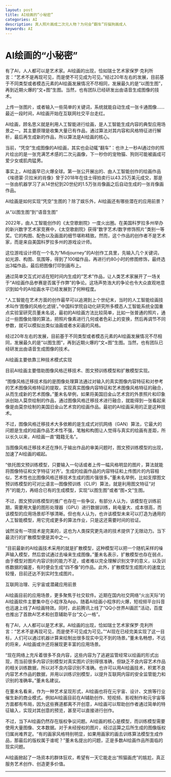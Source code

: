 ```yaml
---
layout: post
title: AI绘画的“小秘密”
categories: AI
description: 真人照片画成二次元人物？为何会“翻车”将猫狗画成人
keywords: AI
---
```


# AI绘画的“小秘密”

有了AI，人人都可以是艺术家。AI绘画的出现，恰如瑞士艺术家保罗·克利所言：“艺术不是再现可见，而是使不可见成为可见。”经过20年左右的发展，目前基于不同类型或者模态元素的AI绘画发展情况不尽相同，发展最久的是“以图生图”，再到近期火爆的“文+图”生图。当然，也有团队已经研发出由语音生成图像的技术。

上传一张图片，或者输入一些简单的关键词，系统就能自动生成一张卡通图像……最近一段时间，AI绘画开始在互联网社交平台走红。

AI绘画，顾名思义就是利用人工智能进行绘画，是人工智能生成内容的典型应用场景之一。其主要原理是收集大量已有作品，通过算法对其内容和风格特征进行解析，最后再生成新的作品，所以算法是AI绘画的核心。

当前，“凭空”生成图像的AI绘画，其实也会动辄“翻车”：也许上一秒AI通过你的照片绘出的是一张充满艺术感的二次元画像，下一秒你的宠物猫、狗则可能被画成可爱少女或肌肉猛男。

事实上，AI绘画早已火爆全球。第一张公开展出的、由人工智能创作的绘画作品《埃德蒙·贝拉米的肖像》曾于2018年在佳士得拍卖行以43.25万美元成交，那是一张由机器学习了从14世纪到20世纪的1.5万张肖像画之后自动生成的一张肖像画作品。

AI绘画是如何实现“凭空”生图的？除了娱乐外，AI绘画还有哪些潜在的应用前景？

从“以图生图”到“语音生图”

2022年，由人工智能创作的《太空歌剧院》一度火出圈。在美国科罗拉多州举办的新兴数字艺术家竞赛中，《太空歌剧院》获得“数字艺术/数字修饰照片”类别一等奖。它的构图、配色以及画面的细节堪称精致。然而，这个作品的创作者不是艺术家，而是来自美国科罗拉多州的游戏设计师。

这位游戏设计师在一个名为“Midjourney”的AI创作工具里，先输入几个关键词，如光源、构图、氛围等，得到了100幅作品，再进行约80小时的修图修饰，最终选出3幅作品，最后把图像打印到画布上。

通过简单交互式对话在短时间内生成的“艺术”作品，让人类艺术家展开了一场关于“AI绘画作品参赛是否属于作弊”的争论。这场声势浩大的争论也令大众直观地意识到如今的AI绘画水平已经发展到了何种程度。

“人工智能在艺术方面的创作最早可以追溯到上个世纪末，当时的人工智能绘画技术叫作‘图像的风格化滤镜’。”中国科学院自动化研究所多模态人工智能系统全国重点实验室研究员董未名说，最初的AI绘画方法比较简单，比如一张普通的照片，通过一些图像处理的算法，把照片像素进行几何或者色彩上的变换，然后再调节不同参数，就可以模拟出类似油画或者水彩画的风格。

经过20年左右的发展，目前基于不同类型或者模态元素的AI绘画发展情况不尽相同，发展最久的是“以图生图”，再到近期火爆的“文+图”生图。当然，也有团队已经研发出由语音生成图像的技术。

AI绘画主要依靠三种技术模式实现

目前AI绘画主要借助图像风格迁移技术、图文预训练模型和扩散模型实现。

“图像风格迁移技术指的是图像处理算法通过对输入的真实图像内容特征和对参考的艺术图像风格特征的提取，实现真实图像内容特征和艺术图像风格特征的融合，从而生成新的艺术图像。”董未名举例，如果将美国旧金山艺术宫的外景照片和印象派创始人莫奈绘制的作品，通过图像风格迁移技术进行融合，就能得到一张看起来像是由莫奈绘制的美国旧金山艺术宫的绘画作品。最初的AI绘画采用的正是这种技术。

不过，图像风格迁移技术大多依赖的是生成式对抗网络（GAN）算法，它最大的问题是生成的绘画作品艺术性不强，笔触和构图让人觉得与真实的绘画有差距，所以长久以来，AI绘画一直“籍籍无名”。

当图像风格迁移技术还在挣扎于输出作品的审美问题时，图文预训练模型的出现，加速了AI绘画的崛起。

“依托图文预训练模型，只要输入一句话或者上传一幅风格明显的图片，算法就能将图像特征和文字特征‘对齐’。生成的绘画作品的内容特征和上传图片的内容相似，艺术性也比图像风格迁移技术生成的图片强很多。”董未名举例，比如支撑图文预训练模型的可对比语言—图像预训练（CLIP）算法，就是利用图文特征“对齐”的能力，再结合已有的生成模型，实现“以图生图”或者“图+文”生图。

不过，图文预训练模型的推广也存在一些争议，有部分人认为，该模型在训练前期，需要用大量的图形处理器（GPU）进行数据训练，耗电量大、成本很高，而该模型的应用场景却不够清晰。但也有人认为，也许该模型未来可以打造为通用的人工智能模型，用它完成更多的算法作业，只是这还需要时间的验证。

诚然没有一项技术是完美的，这也为人类探究更先进的技术提供了无限动力。当下最流行的扩散模型便是其中之一。

“目前最新的AI绘画技术采用的就是扩散模型，这种模型可以把一个随机采样的噪声输入模型，然后尝试通过去噪来生成图像。”董未名表示，扩散模型也存在弱点，由于模型对图片内容识别的能力不足，或者难以完全理解识别文字的意义，以及训练数据的偏差，有时便会生成“四不像”的作品。此外，扩散模型生成图片的速度比较慢，目前还达不到实时生成图片。

互联网治理、元宇宙或潜藏应用前景

AI绘画目前的应用场景，更多聚焦于社交软件。近期在国内社交网络“火出天际”的AI绘画软件主要集中在小程序及App。随着AI绘画小程序的火爆，短视频平台抖音也迅速上线了AI绘画特效。同时，此前腾讯上线了“QQ小世界AI画匠”活动，百度也推出了首款AI艺术和创意辅助平台“文心一格”。

有了AI，人人都可以是艺术家。AI绘画的出现，恰如瑞士艺术家保罗·克利所言：“艺术不是再现可见，而是使不可见成为可见。”“AI现在已经完美实现了这一目标，人们可以通过机器计算来绘制出很多现实中见不到的场景。”董未名畅想，不远的将来，AI绘画或许还将展现更丰富的应用场景。

“现在网络上充斥着很多不良内容，这些内容为了逃避监管经常以绘画的形式出现，而当前很多内容识别模型对真实图片识别得很准确，但缺乏不良内容艺术作品的相关训练数据，所以对不良内容识别不准确。也许可以用AI绘画技术，积累不良内容艺术作品的数据，并用以训练识别模型，以提升互联网内容的安全监管能力和识别的准确率。”董未名建议。

在董未名看来，作为一种艺术呈现形式，AI绘画也将在元宇宙、设计、文旅等行业催生新的商业模式。例如AI绘画目前在AI辅助创作、短视频、影视制作和元宇宙等方面都有布局，因为这些赛道都离不开创意，AI绘画可以帮助创作者通过简单的特征输入，实现对其创意的预览，甚至可以直接进行创作。

不过，当下AI绘画仍然存在版权争议问题。AI绘画的核心是模型，而训练模型需要使用大量图像、文本数据。对于未经授权的图片，经过运算之后所生成的图像版权归属尚难界定。“有的画家风格特别明显，如果用画家的画去训练算法模型生成作品，那最后的版权属于谁呢？”董未名提出的问题，正是多数AI绘画作品所面临的现实问题。

AI绘画掀起了一场资本的群体狂欢，希望有一天它能走出“照猫画虎”的尴尬，真正服务艺术创作、创造更多价值。


-------------------
  
